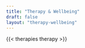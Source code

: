 ```yaml
---
title: "Therapy & Wellbeing"
draft: false
layout: "therapy-wellbeing"
---
```


{{< therapies therapy >}}